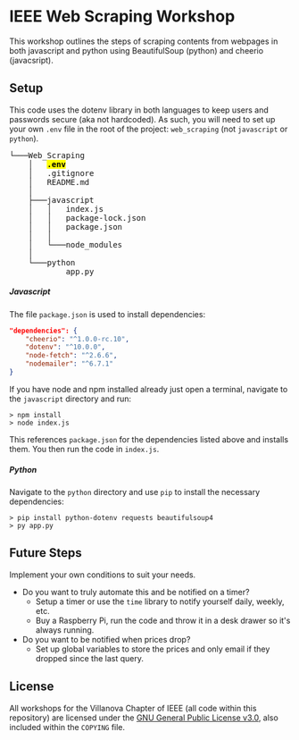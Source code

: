 # IEEE Web Scraping Workshop

This workshop outlines the steps of scraping contents from webpages in both
javascript and python using BeautifulSoup (python) and cheerio (javacsript).

## Setup

This code uses the dotenv library in both languages to keep users and passwords
secure (aka not hardcoded). As such, you will need to set up your own `.env`
file in the root of the project: `web_scraping` (not `javascript` or `python`).

<pre>
└───Web_Scraping
    │   <mark><b>.env</b></mark>
    │   .gitignore
    │   README.md
    │
    ├───javascript
    │   │   index.js
    │   │   package-lock.json
    │   │   package.json
    │   │
    │   └───node_modules
    │
    └───python
            app.py
</pre>

##### Javascript

The file `package.json` is used to install dependencies:

```json
"dependencies": {
    "cheerio": "^1.0.0-rc.10",
    "dotenv": "^10.0.0",
    "node-fetch": "^2.6.6",
    "nodemailer": "^6.7.1"
}
```

If you have node and npm installed already just open a terminal, navigate to the
`javascript` directory and run:

```shell
> npm install
> node index.js
```

This references `package.json` for the dependencies listed above and installs
them. You then run the code in `index.js`.

##### Python

Navigate to the `python` directory and use `pip` to install the necessary
dependencies:

```shell
> pip install python-dotenv requests beautifulsoup4
> py app.py
```

## Future Steps

Implement your own conditions to suit your needs.

-   Do you want to truly automate this and be notified on a timer?
    -   Setup a timer or use the `time` library to notify yourself daily, weekly,
        etc.
    -   Buy a Raspberry Pi, run the code and throw it in a desk drawer so it's
        always running.
-   Do you want to be notified when prices drop?
    -   Set up global variables to store the prices and only email if they dropped
        since the last query.

## License

All workshops for the Villanova Chapter of IEEE (all code within this
repository) are licensed under the [GNU General Public License v3.0](https://www.gnu.org/licenses/lgpl-3.0.en.html),
also included within the `COPYING` file.
